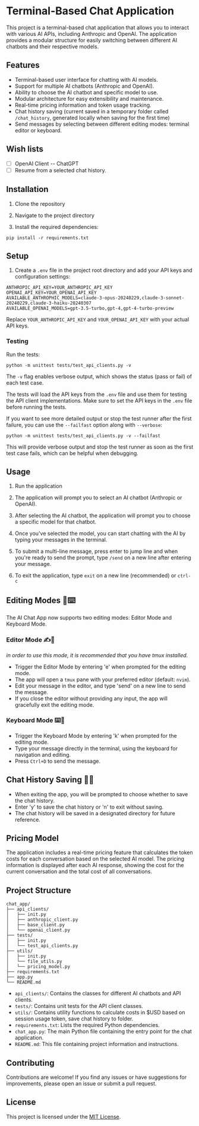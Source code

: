 # Terminal-Based Chat Application

This project is a terminal-based chat application that allows you to interact with various AI APIs, including Anthropic and OpenAI. The application provides a modular structure for easily switching between different AI chatbots and their respective models.

## Features

- Terminal-based user interface for chatting with AI models.
- Support for multiple AI chatbots (Anthropic and OpenAI).
- Ability to choose the AI chatbot and specific model to use.
- Modular architecture for easy extensibility and maintenance.
- Real-time pricing information and token usage tracking.
- Chat history saving (current saved in a temporary folder called `/chat_history`, generated locally when saving for the first time)
- Send messages by selecting between different editing modes: terminal editor or keyboard.

## Wish lists 

* [ ] OpenAI Client -- ChatGPT 
* [ ] Resume from a selected chat history.

## Installation

1. Clone the repository

2. Navigate to the project directory

3. Install the required dependencies:
```
pip install -r requirements.txt 
```

## Setup

1. Create a `.env` file in the project root directory and add your API keys and configuration settings:
```
ANTHROPIC_API_KEY=YOUR_ANTHROPIC_API_KEY
OPENAI_API_KEY=YOUR_OPENAI_API_KEY
AVAILABLE_ANTHROPHIC_MODELS=claude-3-opus-20240229,claude-3-sonnet-20240229,claude-3-haiku-20240307
AVAILABLE_OPENAI_MODELS=gpt-3.5-turbo,gpt-4,gpt-4-turbo-preview
```
Replace `YOUR_ANTHROPIC_API_KEY` and `YOUR_OPENAI_API_KEY` with your actual API keys.
### Testing 

Run the tests:
```
python -m unittest tests/test_api_clients.py -v
```
The `-v` flag enables verbose output, which shows the status (pass or fail) of each test case.

The tests will load the API keys from the `.env` file and use them for testing the API client implementations. Make sure to set the API keys in the `.env` file before running the tests.

If you want to see more detailed output or stop the test runner after the first failure, you can use the `--failfast` option along with `--verbose`:
```
python -m unittest tests/test_api_clients.py -v --failfast
```
This will provide verbose output and stop the test runner as soon as the first test case fails, which can be helpful when debugging.

## Usage

1. Run the application

2. The application will prompt you to select an AI chatbot (Anthropic or OpenAI).

3. After selecting the AI chatbot, the application will prompt you to choose a specific model for that chatbot.

4. Once you've selected the model, you can start chatting with the AI by typing your messages in the terminal.

5. To submit a multi-line message, press enter to jump line and when you're ready to send the prompt, type `/send` on a new line after entering your message.

6. To exit the application, type `exit` on a new line (recommended) or `ctrl-c`

## Editing Modes 🎨⌨️

The AI Chat App now supports two editing modes: Editor Mode and Keyboard Mode.

### Editor Mode ✍️🌟
*in order to use this mode, it is recommended that you have tmux installed.*
- Trigger the Editor Mode by entering 'e' when prompted for the editing mode.
- The app will open a `tmux` pane with your preferred editor (default: `nvim`).
- Edit your message in the editor, and type 'send' on a new line to send the message.
- If you close the editor without providing any input, the app will gracefully exit the editing mode.

### Keyboard Mode ⌨️💬
- Trigger the Keyboard Mode by entering 'k' when prompted for the editing mode.
- Type your message directly in the terminal, using the keyboard for navigation and editing.
- Press `Ctrl+D` to send the message.

## Chat History Saving 💾✨
- When exiting the app, you will be prompted to choose whether to save the chat history.
- Enter 'y' to save the chat history or 'n' to exit without saving.
- The chat history will be saved in a designated directory for future reference.

## Pricing Model

The application includes a real-time pricing feature that calculates the token costs for each conversation based on the selected AI model. The pricing information is displayed after each AI response, showing the cost for the current conversation and the total cost of all conversations.


## Project Structure 

```
chat_app/
├── api_clients/
│   ├── init.py
│   ├── anthropic_client.py
│   ├── base_client.py
│   └── openai_client.py
├── tests/
│   ├── init.py
│   └── test_api_clients.py
├── utils/
│   ├── init.py
│   └── file_utils.py
│   └── pricing_model.py
├── requirements.txt
├── app.py
└── README.md
```

- `api_clients/`: Contains the classes for different AI chatbots and API clients.
- `tests/`: Contains unit tests for the API client classes.
- `utils/`: Contains utility functions to calculate costs in $USD based on session usage token, save chat history to folder.
- `requirements.txt`: Lists the required Python dependencies.
- `chat_app.py`: The main Python file containing the entry point for the chat application.
- `README.md`: This file containing project information and instructions.

## Contributing

Contributions are welcome! If you find any issues or have suggestions for improvements, please open an issue or submit a pull request.

## License

This project is licensed under the [MIT License](LICENSE).
